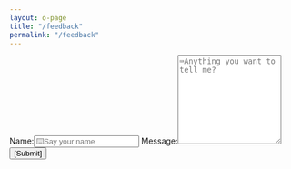 ```yaml
---
layout: o-page
title: "/feedback"
permalink: "/feedback"
---
```


<form action="mailto:zhang_nan_163@163.com?subject=anyone-developer-feedback" method="post" enctype="text/plain">
	<lable for="name">Name:</lable><input type="text" id="name" name="name" placeholder="⌨️Say your name" autocomplete="off">
  <lable for="body">Message:</lable><textarea rows="10" id="body" name="body" placeholder="⌨️Anything you want to tell me?" autocomplete="off"></textarea>
  <input type="submit" value="[Submit]">
</form>
